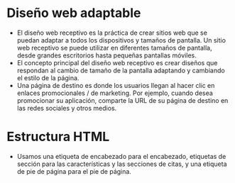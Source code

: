 # Diseño web adaptable

- El diseño web receptivo es la práctica de crear sitios web que se puedan adaptar a todos los dispositivos y tamaños de pantalla. Un sitio web receptivo se puede utilizar en diferentes tamaños de pantalla, desde grandes escritorios hasta pequeñas pantallas móviles.
- El concepto principal del diseño web receptivo es crear diseños que respondan al cambio de tamaño de la pantalla adaptando y cambiando el estilo de la página.
- Una página de destino es donde los usuarios llegan al hacer clic en enlaces promocionales / de marketing.
Por ejemplo, cuando desea promocionar su aplicación, comparte la URL de su página de destino en las redes sociales y otros medios.

# Estructura HTML

- Usamos una etiqueta de encabezado para el encabezado, etiquetas de sección para las características y las secciones de citas, y una etiqueta de pie de página para el pie de página.
  